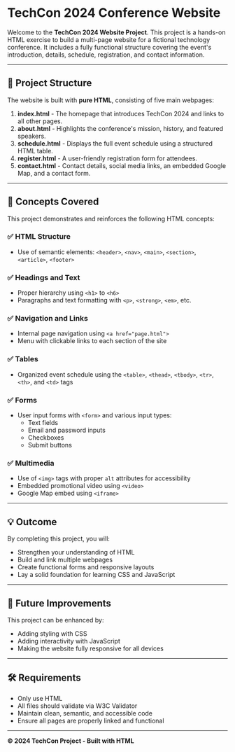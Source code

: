 # TechCon 2024 Conference Website

Welcome to the **TechCon 2024 Website Project**. This project is a hands-on HTML exercise to build a multi-page website for a fictional technology conference. It includes a fully functional structure covering the event's introduction, details, schedule, registration, and contact information.

---

## 📄 Project Structure

The website is built with **pure HTML**, consisting of five main webpages:

1. **index.html** - The homepage that introduces TechCon 2024 and links to all other pages.
2. **about.html** - Highlights the conference's mission, history, and featured speakers.
3. **schedule.html** - Displays the full event schedule using a structured HTML table.
4. **register.html** - A user-friendly registration form for attendees.
5. **contact.html** - Contact details, social media links, an embedded Google Map, and a contact form.

---

## 🧠 Concepts Covered

This project demonstrates and reinforces the following HTML concepts:

### ✅ HTML Structure
- Use of semantic elements: `<header>`, `<nav>`, `<main>`, `<section>`, `<article>`, `<footer>`

### ✅ Headings and Text
- Proper hierarchy using `<h1>` to `<h6>`
- Paragraphs and text formatting with `<p>`, `<strong>`, `<em>`, etc.

### ✅ Navigation and Links
- Internal page navigation using `<a href="page.html">`
- Menu with clickable links to each section of the site

### ✅ Tables
- Organized event schedule using the `<table>`, `<thead>`, `<tbody>`, `<tr>`, `<th>`, and `<td>` tags

### ✅ Forms
- User input forms with `<form>` and various input types:
  - Text fields
  - Email and password inputs
  - Checkboxes
  - Submit buttons

### ✅ Multimedia
- Use of `<img>` tags with proper `alt` attributes for accessibility
- Embedded promotional video using `<video>`
- Google Map embed using `<iframe>`

---

## 💡 Outcome

By completing this project, you will:
- Strengthen your understanding of HTML
- Build and link multiple webpages
- Create functional forms and responsive layouts
- Lay a solid foundation for learning CSS and JavaScript

---

## 🚀 Future Improvements

This project can be enhanced by:
- Adding styling with CSS
- Adding interactivity with JavaScript
- Making the website fully responsive for all devices

---

## 🛠️ Requirements

- Only use HTML
- All files should validate via W3C Validator
- Maintain clean, semantic, and accessible code
- Ensure all pages are properly linked and functional

---

**© 2024 TechCon Project - Built with HTML**
